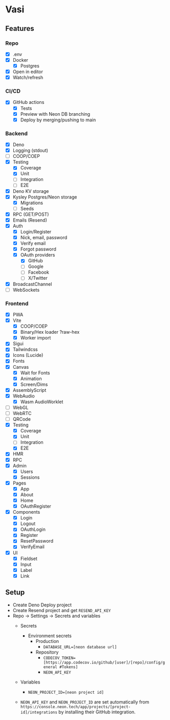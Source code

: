# Vasi

## Features

### Repo

- [x] .env
- [x] Docker
  - [x] Postgres
- [x] Open in editor
- [x] Watch/refresh

### CI/CD

- [x] GitHub actions
  - [x] Tests
  - [x] Preview with Neon DB branching
  - [x] Deploy by merging/pushing to main

### Backend

- [x] Deno
- [x] Logging (stdout)
- [ ] COOP/COEP
- [x] Testing
  - [x] Coverage
  - [x] Unit
  - [ ] Integration
  - [ ] E2E
- [x] Deno KV storage
- [x] Kysley Postgres/Neon storage
  - [x] Migrations
  - [ ] Seeds
- [x] RPC (GET/POST)
- [x] Emails (Resend)
- [x] Auth
  - [x] Login/Register
  - [x] Nick, email, password
  - [x] Verify email
  - [x] Forgot password
  - [x] OAuth providers
    - [x] GitHub
    - [ ] Google
    - [ ] Facebook
    - [ ] X/Twitter
- [x] BroadcastChannel
- [ ] WebSockets

### Frontend

- [x] PWA
- [x] Vite
  - [x] COOP/COEP
  - [x] Binary/Hex loader ?raw-hex
  - [x] Worker import
- [x] Sigui
- [x] Tailwindcss
- [x] Icons (Lucide)
- [x] Fonts
- [x] Canvas
  - [x] Wait for Fonts
  - [x] Animation
  - [x] Screen/Dims
- [x] AssemblyScript
- [x] WebAudio
  - [x] Wasm AudioWorklet
- [ ] WebGL
- [ ] WebRTC
- [ ] QRCode
- [x] Testing
  - [x] Coverage
  - [x] Unit
  - [ ] Integration
  - [x] E2E
- [x] HMR
- [x] RPC
- [x] Admin
  - [x] Users
  - [x] Sessions
- [x] Pages
  - [x] App
  - [x] About
  - [x] Home
  - [x] OAuthRegister
- [x] Components
  - [x] Login
  - [x] Logout
  - [x] OAuthLogin
  - [x] Register
  - [x] ResetPassword
  - [x] VerifyEmail
- [x] UI
  - [x] Fieldset
  - [x] Input
  - [x] Label
  - [x] Link

## Setup

- Create Deno Deploy project
- Create Resend project and get `RESEND_API_KEY`
- Repo -> Settings -> Secrets and variables
  - Secrets
    - Environment secrets
      - Production
        - `DATABASE_URL=[neon database url]`
      - Repository
        - `CODECOV_TOKEN=[https://app.codecov.io/github/[user]/[repo]/config/general #Tokens]`
        - `NEON_API_KEY`
  - Variables
    - `NEON_PROJECT_ID=[neon project id]`

  - `NEON_API_KEY` and `NEON_PROJECT_ID` are set automatically
    from `https://console.neon.tech/app/projects/[project-id]/integrations`
    by installing their GitHub integration.

